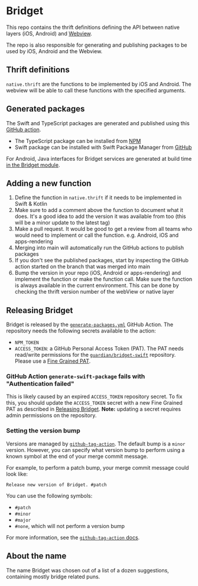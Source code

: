 # Bridget
This repo contains the thrift definitions defining the API between native layers (iOS, Android) and [Webview](https://github.com/guardian/dotcom-rendering/tree/main/apps-rendering).

The repo is also responsible for generating and publishing packages to be used by iOS, Android and the Webview.

## Thrift definitions
`native.thrift` are the functions to be implemented by iOS and Android. The webview will be able to call these functions with the specified arguments.

## Generated packages
The Swift and TypeScript packages are generated and published using this [GitHub action](.github/workflows/generate-packages.yml).

- The TypeScript package can be installed from [NPM](https://www.npmjs.com/package/@guardian/bridget)
- Swift package can be installed with Swift Package Manager from [GitHub](https://github.com/guardian/mobile-apps-thrift-swift)

For Android, Java interfaces for Bridget services are generated at build time [in the Bridget module](https://github.com/guardian/android-news-app/blob/ffe36dbeb4a6c75709dba526a9b0e707a8f982a5/bridget/build.gradle.kts#L24-L31).


## Adding a new function
1. Define the function in `native.thrift` if it needs to be implemented in Swift & Kotlin
2. Make sure to add a comment above the function to document what it does. It's a good idea to add the version it was available from too (this will be a minor update to the latest tag)
3. Make a pull request. It would be good to get a review from all teams who would need to implement or call the function. e.g. Android, iOS and apps-rendering
4. Merging into main will automatically run the GitHub actions to publish packages
5. If you don't see the published packages, start by inspecting the GitHub action started on the branch that was merged into main
6. Bump the version in your repo (iOS, Android or apps-rendering) and implement the function or make the function call. Make sure the function is always available in the current environment. This can be done by checking the thrift version number of the webView or native layer

## Releasing Bridget

Bridget is released by the [`generate-packages.yml`](.github/workflows/generate-packages.yml) GitHub Action. The repository needs the following secrets available to the action:

- `NPM_TOKEN`
- `ACCESS_TOKEN`: a GitHub Personal Access Token (PAT). The PAT needs read/write permissions for the [`guardian/bridget-swift`](https://github.com/guardian/bridget-swift) repository. Please use a [Fine Grained PAT](https://github.blog/2022-10-18-introducing-fine-grained-personal-access-tokens-for-github/).

### GitHub Action `generate-swift-package` fails with "Authentication failed"

This is likely caused by an expired `ACCESS_TOKEN` repository secret. To fix this, you should update the `ACCESS_TOKEN` secret with  a new Fine Grained PAT as described in [Releasing Bridget](#releasing-bridget). **Note:** updating a secret requires admin permissions on the repository.

### Setting the version bump

Versions are managed by [`github-tag-action`](https://github.com/anothrNick/github-tag-action). The default bump is a `minor` version. However, you can specify what version bump to perform using a known symbol at the end of your merge commit message.

For example, to perform a patch bump, your merge commit message could look like:

```
Release new version of Bridget. #patch
```

You can use the following symbols:

- `#patch`
- `#minor`
- `#major`
- `#none`, which will not perform a version bump

For more information, see the [`github-tag-action` docs](https://github.com/anothrNick/github-tag-action#bumping).

## About the name
The name Bridget was chosen out of a list of a dozen suggestions, containing mostly bridge related puns.
